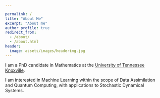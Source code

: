 ```yaml
---

permalink: /
title: "About Me"
excerpt: "About me"
author_profile: true
redirect_from: 
  - /about/
  - /about.html
header:
  image: assets/images/headerimg.jpg
---
```



I am a PhD candidate in Mathematics at the [University of Tennessee Knoxville](https://www.math.utk.edu). 

I am interested in Machine Learning within the scope of Data Assimilation and Quantum Computing, with applications to Stochastic Dynamical Systems. 

